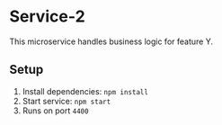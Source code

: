 # Service-2
This microservice handles business logic for feature Y.

## Setup
1. Install dependencies: `npm install`
2. Start service: `npm start`
3. Runs on port `4400`
